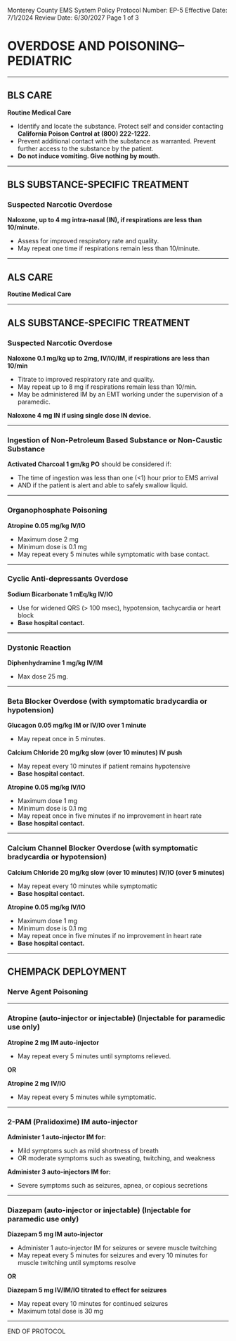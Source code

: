 Monterey County EMS System Policy
Protocol Number: EP-5
Effective Date: 7/1/2024
Review Date: 6/30/2027
Page 1 of 3

# OVERDOSE AND POISONING–PEDIATRIC

---

## BLS CARE

**Routine Medical Care**

- Identify and locate the substance. Protect self and consider contacting **California Poison Control at (800) 222-1222.**
- Prevent additional contact with the substance as warranted. Prevent further access to the substance by the patient.
- **Do not induce vomiting. Give nothing by mouth.**

---

## BLS SUBSTANCE-SPECIFIC TREATMENT

### Suspected Narcotic Overdose

**Naloxone, up to 4 mg intra-nasal (IN), if respirations are less than 10/minute.**

- Assess for improved respiratory rate and quality. 
- May repeat one time if respirations remain less than 10/minute.

---

## ALS CARE

**Routine Medical Care**

---

## ALS SUBSTANCE-SPECIFIC TREATMENT

### Suspected Narcotic Overdose

**Naloxone 0.1 mg/kg up to 2mg, IV/IO/IM, if respirations are less than 10/min**

- Titrate to improved respiratory rate and quality. 
- May repeat up to 8 mg if respirations remain less than 10/min. 
- May be administered IM by an EMT working under the supervision of a paramedic.

**Naloxone 4 mg IN if using single dose IN device.**

---

### Ingestion of Non-Petroleum Based Substance or Non-Caustic Substance

**Activated Charcoal 1 gm/kg PO** should be considered if:
- The time of ingestion was less than one (<1) hour prior to EMS arrival
- AND if the patient is alert and able to safely swallow liquid.

---

### Organophosphate Poisoning

**Atropine 0.05 mg/kg IV/IO**
- Maximum dose 2 mg
- Minimum dose is 0.1 mg
- May repeat every 5 minutes while symptomatic with base contact.

---

### Cyclic Anti-depressants Overdose

**Sodium Bicarbonate 1 mEq/kg IV/IO**
- Use for widened QRS (> 100 msec), hypotension, tachycardia or heart block
- **Base hospital contact.**

---

### Dystonic Reaction

**Diphenhydramine 1 mg/kg IV/IM**
- Max dose 25 mg.

---

### Beta Blocker Overdose (with symptomatic bradycardia or hypotension)

**Glucagon 0.05 mg/kg IM or IV/IO over 1 minute**
- May repeat once in 5 minutes.

**Calcium Chloride 20 mg/kg slow (over 10 minutes) IV push**
- May repeat every 10 minutes if patient remains hypotensive
- **Base hospital contact.**

**Atropine 0.05 mg/kg IV/IO**
- Maximum dose 1 mg
- Minimum dose is 0.1 mg
- May repeat once in five minutes if no improvement in heart rate
- **Base hospital contact.**

---

### Calcium Channel Blocker Overdose (with symptomatic bradycardia or hypotension)

**Calcium Chloride 20 mg/kg slow (over 10 minutes) IV/IO (over 5 minutes)**
- May repeat every 10 minutes while symptomatic
- **Base hospital contact.**

**Atropine 0.05 mg/kg IV/IO**
- Maximum dose 1 mg
- Minimum dose is 0.1 mg
- May repeat once in five minutes if no improvement in heart rate
- **Base hospital contact.**

---

## CHEMPACK DEPLOYMENT

### Nerve Agent Poisoning

---

### Atropine (auto-injector or injectable) (Injectable for paramedic use only)

**Atropine 2 mg IM auto-injector**
- May repeat every 5 minutes until symptoms relieved.

**OR**

**Atropine 2 mg IV/IO**
- May repeat every 5 minutes while symptomatic.

---

### 2-PAM (Pralidoxime) IM auto-injector

**Administer 1 auto-injector IM for:**
- Mild symptoms such as mild shortness of breath
- OR moderate symptoms such as sweating, twitching, and weakness

**Administer 3 auto-injectors IM for:**
- Severe symptoms such as seizures, apnea, or copious secretions

---

### Diazepam (auto-injector or injectable) (Injectable for paramedic use only)

**Diazepam 5 mg IM auto-injector**
- Administer 1 auto-injector IM for seizures or severe muscle twitching
- May repeat every 5 minutes for seizures and every 10 minutes for muscle twitching until symptoms resolve

**OR**

**Diazepam 5 mg IV/IM/IO titrated to effect for seizures**
- May repeat every 10 minutes for continued seizures
- Maximum total dose is 30 mg

---

END OF PROTOCOL

